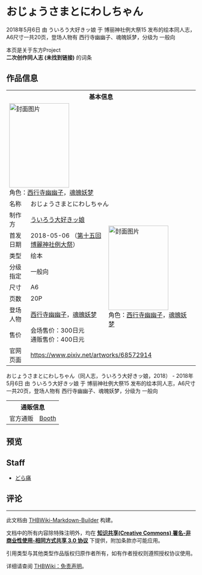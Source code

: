 # おじょうさまとにわしちゃん

<!-- source html: G:\repos\THBWiki-Markdown-Builder\THBWikiMarkdown\Temp\main\4\42\ns0%3A%E3%81%8A%E3%81%98%E3%82%87%E3%81%86%E3%81%95%E3%81%BE%E3%81%A8%E3%81%AB%E3%82%8F%E3%81%97%E3%81%A1%E3%82%83%E3%82%93.html -->

2018年5月6日 由 ういろう大好きッ娘 于 博丽神社例大祭15 发布的绘本同人志，A6尺寸一共20页，登场人物有 西行寺幽幽子、魂魄妖梦，分级为 一般向

本页是关于东方Project  
 **二次创作同人志 (未找到链接)** 的词条
## 作品信息

<table><tbody><tr><th colspan="3">基本信息</th></tr><tr><td class="cover-artwork-mobile" colspan="2"><a href="./文件-おじょうさまとにわしちゃん封面.png.md" class="image" title="封面图片"><img alt="封面图片" src="https://upload.thwiki.cc/thumb/0/0a/%E3%81%8A%E3%81%98%E3%82%87%E3%81%86%E3%81%95%E3%81%BE%E3%81%A8%E3%81%AB%E3%82%8F%E3%81%97%E3%81%A1%E3%82%83%E3%82%93%E5%B0%81%E9%9D%A2.png/159px-%E3%81%8A%E3%81%98%E3%82%87%E3%81%86%E3%81%95%E3%81%BE%E3%81%A8%E3%81%AB%E3%82%8F%E3%81%97%E3%81%A1%E3%82%83%E3%82%93%E5%B0%81%E9%9D%A2.png" decoding="async" loading="lazy" width="159" height="224" srcset="https://upload.thwiki.cc/thumb/0/0a/%E3%81%8A%E3%81%98%E3%82%87%E3%81%86%E3%81%95%E3%81%BE%E3%81%A8%E3%81%AB%E3%82%8F%E3%81%97%E3%81%A1%E3%82%83%E3%82%93%E5%B0%81%E9%9D%A2.png/238px-%E3%81%8A%E3%81%98%E3%82%87%E3%81%86%E3%81%95%E3%81%BE%E3%81%A8%E3%81%AB%E3%82%8F%E3%81%97%E3%81%A1%E3%82%83%E3%82%93%E5%B0%81%E9%9D%A2.png 1.5x, https://upload.thwiki.cc/thumb/0/0a/%E3%81%8A%E3%81%98%E3%82%87%E3%81%86%E3%81%95%E3%81%BE%E3%81%A8%E3%81%AB%E3%82%8F%E3%81%97%E3%81%A1%E3%82%83%E3%82%93%E5%B0%81%E9%9D%A2.png/318px-%E3%81%8A%E3%81%98%E3%82%87%E3%81%86%E3%81%95%E3%81%BE%E3%81%A8%E3%81%AB%E3%82%8F%E3%81%97%E3%81%A1%E3%82%83%E3%82%93%E5%B0%81%E9%9D%A2.png 2x" data-file-width="620" data-file-height="874"></a><div class="cover-char">角色：<a href="./西行寺幽幽子.md" title="西行寺幽幽子">西行寺幽幽子</a>，<a href="./魂魄妖梦.md" title="魂魄妖梦">魂魄妖梦</a></div></td>
</tr><tr><td class="label">名称</td><td colspan="2"> おじょうさまとにわしちゃん </td></tr><tr><td class="label">制作方</td><td><a href="./ういろう大好きッ娘.md" title="ういろう大好きッ娘">ういろう大好きッ娘</a></td><td class="cover-artwork" rowspan="8" style="min-width:224px;"><a href="./文件-おじょうさまとにわしちゃん封面.png.md" class="image" title="封面图片"><img alt="封面图片" src="https://upload.thwiki.cc/thumb/0/0a/%E3%81%8A%E3%81%98%E3%82%87%E3%81%86%E3%81%95%E3%81%BE%E3%81%A8%E3%81%AB%E3%82%8F%E3%81%97%E3%81%A1%E3%82%83%E3%82%93%E5%B0%81%E9%9D%A2.png/159px-%E3%81%8A%E3%81%98%E3%82%87%E3%81%86%E3%81%95%E3%81%BE%E3%81%A8%E3%81%AB%E3%82%8F%E3%81%97%E3%81%A1%E3%82%83%E3%82%93%E5%B0%81%E9%9D%A2.png" decoding="async" loading="lazy" width="159" height="224" srcset="https://upload.thwiki.cc/thumb/0/0a/%E3%81%8A%E3%81%98%E3%82%87%E3%81%86%E3%81%95%E3%81%BE%E3%81%A8%E3%81%AB%E3%82%8F%E3%81%97%E3%81%A1%E3%82%83%E3%82%93%E5%B0%81%E9%9D%A2.png/238px-%E3%81%8A%E3%81%98%E3%82%87%E3%81%86%E3%81%95%E3%81%BE%E3%81%A8%E3%81%AB%E3%82%8F%E3%81%97%E3%81%A1%E3%82%83%E3%82%93%E5%B0%81%E9%9D%A2.png 1.5x, https://upload.thwiki.cc/thumb/0/0a/%E3%81%8A%E3%81%98%E3%82%87%E3%81%86%E3%81%95%E3%81%BE%E3%81%A8%E3%81%AB%E3%82%8F%E3%81%97%E3%81%A1%E3%82%83%E3%82%93%E5%B0%81%E9%9D%A2.png/318px-%E3%81%8A%E3%81%98%E3%82%87%E3%81%86%E3%81%95%E3%81%BE%E3%81%A8%E3%81%AB%E3%82%8F%E3%81%97%E3%81%A1%E3%82%83%E3%82%93%E5%B0%81%E9%9D%A2.png 2x" data-file-width="620" data-file-height="874"></a><div class="cover-char">角色：<a href="./西行寺幽幽子.md" title="西行寺幽幽子">西行寺幽幽子</a>，<a href="./魂魄妖梦.md" title="魂魄妖梦">魂魄妖梦</a></div></td>
</tr><tr><td class="label">首发日期</td><td>2018-05-06&#160;（<a href="/展会作品列表?e=%E5%8D%9A%E4%B8%BD%E7%A5%9E%E7%A4%BE%E4%BE%8B%E5%A4%A7%E7%A5%AD%2315">第十五回 博麗神社例大祭</a>）</td></tr><tr><td class="label">类型</td><td>绘本</td></tr><tr><td class="label">分级指定</td><td>一般向</td></tr><tr><td class="label">尺寸</td><td>A6</td></tr><tr><td class="label">页数</td><td>20P</td></tr><tr><td class="label">登场人物</td><td><a href="./西行寺幽幽子.md" title="西行寺幽幽子">西行寺幽幽子</a>，<a href="./魂魄妖梦.md" title="魂魄妖梦">魂魄妖梦</a></td></tr><tr><td class="label">售价</td><td>会场售价：300日元<br>通贩售价：400日元</td></tr>
<tr><td class="label">官网页面</td><td colspan="2"><a rel="nofollow" class="external free" href="https://www.pixiv.net/artworks/68572914">https://www.pixiv.net/artworks/68572914</a></td></tr></tbody></table>

おじょうさまとにわしちゃん（同人志，ういろう大好きッ娘，2018） - 2018年5月6日 由 ういろう大好きッ娘 于 博丽神社例大祭15 发布的绘本同人志，A6尺寸一共20页，登场人物有 西行寺幽幽子、魂魄妖梦，分级为 一般向

<table><tbody><tr><th colspan="3">通贩信息</th></tr><tr><td class="label">官方通贩</td><td colspan="2"><a rel="nofollow" class="external text" href="https://doraeta.booth.pm/items/842918">Booth</a></td></tr></tbody></table>


## 预览
## Staff
- [どら痛](./どら痛.md)

## 评论




---

此文档由 [THBWiki-Markdown-Builder](https://github.com/Delsin-Yu/THBWiki-Markdown-Builder) 构建。

文档中的所有内容除特殊注明外，均在 [**知识共享(Creative Commons) 署名-非商业性使用-相同方式共享 3.0 协议**](https://creativecommons.org/licenses/by-sa/3.0/deed.zh-hans) 下提供，附加条款亦可能应用。

引用类型与其他类型作品版权归原作者所有，如有作者授权则遵照授权协议使用。

详细请查阅 [THBWiki：免责声明](https://thbwiki.cc/THBWiki:%E5%85%8D%E8%B4%A3%E5%A3%B0%E6%98%8E)。

